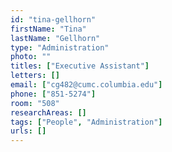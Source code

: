 ```yaml
---
id: "tina-gellhorn"
firstName: "Tina"
lastName: "Gellhorn"
type: "Administration"
photo: ""
titles: ["Executive Assistant"]
letters: []
email: ["cg482@cumc.columbia.edu"]
phone: ["851-5274"]
room: "508"
researchAreas: []
tags: ["People", "Administration"]
urls: []
---
```

